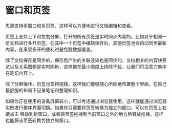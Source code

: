 # 窗口和页签

思源支持多窗口和多页签，这样可以方便地进行文档编辑和查看。

页签上支持上下和左右分屏，打开的所有页签是实时同步内容的。比如对于相同一份文档进行多开页签，在其中一个页签中编辑保存后，其他页签也会自动同步最新内容，在享受多开的便利时避免脏数据覆盖。

除了文档保存是同步的，保存后产生的关联渲染也是同步的，文档相关的内容块预览以及关系图都是实时刷新，这样能在最小限度上排除干扰，让我们将注意力集中在笔记内容上。

除了分屏操作，页签也支持拖拽，这样我们能够随心所欲地布置整个界面，在自己最舒服的布局下记录笔记和整理知识。

如果你正在使用的设备屏幕较小，可以考虑通过浏览器使用，这样就能通过浏览器实例进行整体界面切换。如果你只需要将页签转换为独立的窗口，可以在页签上右键点击 <kbd>移动到新窗口</kbd>​，或者将页签拖拽到当前窗口之外的地方后释放拖拽，这样也能将该页签转换为独立的窗口。
